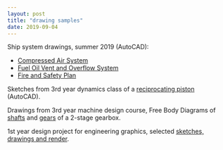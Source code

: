 ```yaml
---
layout: post
title: "drawing samples"
date: 2019-09-04
---
```


Ship system drawings, summer 2019 (AutoCAD):
- [Compressed Air System](https://docs.google.com/viewer?url=https://github.com/Patrick-Shorey/Patrick-Shorey.github.io/raw/master/pdfs/VARD%20sample%201%20-%20General%20Purpose%20Compressed%20Air%20System.pdf)
- [Fuel Oil Vent and Overflow System](https://docs.google.com/viewer?url=https://github.com/Patrick-Shorey/Patrick-Shorey.github.io/raw/master/pdfs/VARD%20sample%202%20-%20Fuel%20Oil%20Vent%20and%20Overflow%20System.pdf)
- [Fire and Safety Plan](https://docs.google.com/viewer?url=https://github.com/Patrick-Shorey/Patrick-Shorey.github.io/raw/master/pdfs//VARD%20sample%203%20-%20%20Fire%20and%20Safety%20Plan.pdf)

Sketches from 3rd year dynamics class of a [reciprocating piston](https://docs.google.com/viewer?url=https://github.com/Patrick-Shorey/Patrick-Shorey.github.io/raw/master/pdfs/reciprocating%20piston%20sketches.pdf) (AutoCAD).

Drawings from 3rd year machine design course, Free Body Diagrams of [shafts](https://docs.google.com/viewer?url=https://github.com/Patrick-Shorey/Patrick-Shorey.github.io/raw/master/pdfs/shafts%20-%20free%20body%20diagrams.pdf) and [gears](https://docs.google.com/viewer?url=https://github.com/Patrick-Shorey/Patrick-Shorey.github.io/raw/master/pdfs/FBD_gears.pdf) of a 2-stage gearbox.

1st year design project for engineering graphics, selected [sketches, drawings and render](https://docs.google.com/viewer?url=https://github.com/Patrick-Shorey/Patrick-Shorey.github.io/raw/master/pdfs/APSC161_term_project%20sample%20sketches.pdf).
